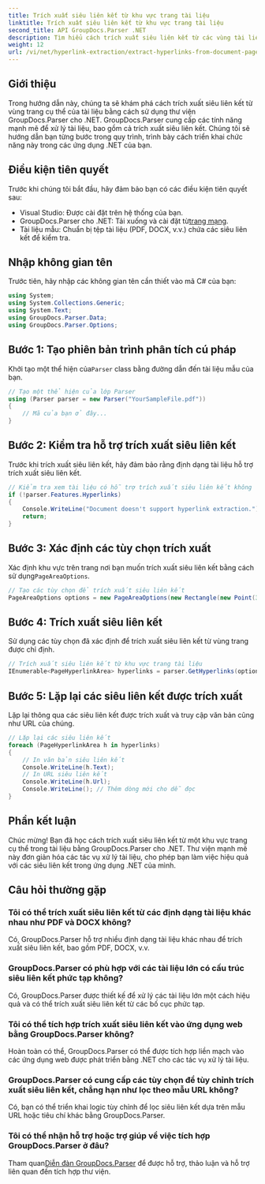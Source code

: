 ```yaml
---
title: Trích xuất siêu liên kết từ khu vực trang tài liệu
linktitle: Trích xuất siêu liên kết từ khu vực trang tài liệu
second_title: API GroupDocs.Parser .NET
description: Tìm hiểu cách trích xuất siêu liên kết từ các vùng tài liệu cụ thể bằng GroupDocs.Parser cho .NET. Nâng cao khả năng xử lý tài liệu của bạn.
weight: 12
url: /vi/net/hyperlink-extraction/extract-hyperlinks-from-document-page-area/
---
```

## Giới thiệu
Trong hướng dẫn này, chúng ta sẽ khám phá cách trích xuất siêu liên kết từ vùng trang cụ thể của tài liệu bằng cách sử dụng thư viện GroupDocs.Parser cho .NET. GroupDocs.Parser cung cấp các tính năng mạnh mẽ để xử lý tài liệu, bao gồm cả trích xuất siêu liên kết. Chúng tôi sẽ hướng dẫn bạn từng bước trong quy trình, trình bày cách triển khai chức năng này trong các ứng dụng .NET của bạn.
## Điều kiện tiên quyết
Trước khi chúng tôi bắt đầu, hãy đảm bảo bạn có các điều kiện tiên quyết sau:
- Visual Studio: Được cài đặt trên hệ thống của bạn.
- GroupDocs.Parser cho .NET: Tải xuống và cài đặt từ[trang mạng](https://releases.groupdocs.com/parser/net/).
- Tài liệu mẫu: Chuẩn bị tệp tài liệu (PDF, DOCX, v.v.) chứa các siêu liên kết để kiểm tra.

## Nhập không gian tên
Trước tiên, hãy nhập các không gian tên cần thiết vào mã C# của bạn:
```csharp
using System;
using System.Collections.Generic;
using System.Text;
using GroupDocs.Parser.Data;
using GroupDocs.Parser.Options;
```
## Bước 1: Tạo phiên bản trình phân tích cú pháp
 Khởi tạo một thể hiện của`Parser` class bằng đường dẫn đến tài liệu mẫu của bạn.
```csharp
// Tạo một thể hiện của lớp Parser
using (Parser parser = new Parser("YourSampleFile.pdf"))
{
    // Mã của bạn ở đây...
}
```
## Bước 2: Kiểm tra hỗ trợ trích xuất siêu liên kết
Trước khi trích xuất siêu liên kết, hãy đảm bảo rằng định dạng tài liệu hỗ trợ trích xuất siêu liên kết.
```csharp
// Kiểm tra xem tài liệu có hỗ trợ trích xuất siêu liên kết không
if (!parser.Features.Hyperlinks)
{
    Console.WriteLine("Document doesn't support hyperlink extraction.");
    return;
}
```
## Bước 3: Xác định các tùy chọn trích xuất
 Xác định khu vực trên trang nơi bạn muốn trích xuất siêu liên kết bằng cách sử dụng`PageAreaOptions`.
```csharp
// Tạo các tùy chọn để trích xuất siêu liên kết
PageAreaOptions options = new PageAreaOptions(new Rectangle(new Point(380, 90), new Size(150, 50)));
```
## Bước 4: Trích xuất siêu liên kết
Sử dụng các tùy chọn đã xác định để trích xuất siêu liên kết từ vùng trang được chỉ định.
```csharp
// Trích xuất siêu liên kết từ khu vực trang tài liệu
IEnumerable<PageHyperlinkArea> hyperlinks = parser.GetHyperlinks(options);
```
## Bước 5: Lặp lại các siêu liên kết được trích xuất
Lặp lại thông qua các siêu liên kết được trích xuất và truy cập văn bản cũng như URL của chúng.
```csharp
// Lặp lại các siêu liên kết
foreach (PageHyperlinkArea h in hyperlinks)
{
    // In văn bản siêu liên kết
    Console.WriteLine(h.Text);
    // In URL siêu liên kết
    Console.WriteLine(h.Url);
    Console.WriteLine(); // Thêm dòng mới cho dễ đọc
}
```

## Phần kết luận
Chúc mừng! Bạn đã học cách trích xuất siêu liên kết từ một khu vực trang cụ thể trong tài liệu bằng GroupDocs.Parser cho .NET. Thư viện mạnh mẽ này đơn giản hóa các tác vụ xử lý tài liệu, cho phép bạn làm việc hiệu quả với các siêu liên kết trong ứng dụng .NET của mình.

## Câu hỏi thường gặp
### Tôi có thể trích xuất siêu liên kết từ các định dạng tài liệu khác nhau như PDF và DOCX không?
Có, GroupDocs.Parser hỗ trợ nhiều định dạng tài liệu khác nhau để trích xuất siêu liên kết, bao gồm PDF, DOCX, v.v.
### GroupDocs.Parser có phù hợp với các tài liệu lớn có cấu trúc siêu liên kết phức tạp không?
Có, GroupDocs.Parser được thiết kế để xử lý các tài liệu lớn một cách hiệu quả và có thể trích xuất siêu liên kết từ các bố cục phức tạp.
### Tôi có thể tích hợp trích xuất siêu liên kết vào ứng dụng web bằng GroupDocs.Parser không?
Hoàn toàn có thể, GroupDocs.Parser có thể được tích hợp liền mạch vào các ứng dụng web được phát triển bằng .NET cho các tác vụ xử lý tài liệu.
### GroupDocs.Parser có cung cấp các tùy chọn để tùy chỉnh trích xuất siêu liên kết, chẳng hạn như lọc theo mẫu URL không?
Có, bạn có thể triển khai logic tùy chỉnh để lọc siêu liên kết dựa trên mẫu URL hoặc tiêu chí khác bằng GroupDocs.Parser.
### Tôi có thể nhận hỗ trợ hoặc trợ giúp về việc tích hợp GroupDocs.Parser ở đâu?
 Tham quan[Diễn đàn GroupDocs.Parser](https://forum.groupdocs.com/c/parser/17) để được hỗ trợ, thảo luận và hỗ trợ liên quan đến tích hợp thư viện.